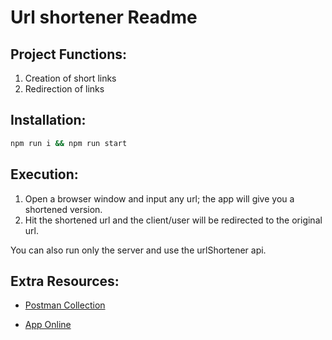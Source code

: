 Url shortener Readme
=======

Project Functions:
-----------

1. Creation of short links
2. Redirection of links


Installation:
-----------
```bash
npm run i && npm run start
```

Execution:
-----------

1. Open a browser window and input any url; the app will give you a shortened version.
2. Hit the shortened url and the client/user will be redirected to the original url.

You can also run only the server and use the urlShortener api.

Extra Resources:
-----------
   - [Postman Collection](https://app.getpostman.com/join-team?invite_code=89b0e34e299c1d94ba1d893935a83cf7&target_code=22b4d82fddaec84ab635d9f6a4d07c83)

   - [App Online](https://app.getpostman.com/join-team?invite_code=89b0e34e299c1d94ba1d893935a83cf7&target_code=22b4d82fddaec84ab635d9f6a4d07c83)
